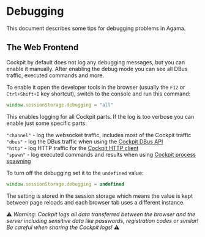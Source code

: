# Debugging

This document describes some tips for debugging problems in Agama.

## The Web Frontend

Cockpit by default does not log any debugging messages, but you can enable it
manually. After enabling the debug mode you can see all DBus traffic, executed
commands and more.

To enable it open the developer tools in the browser (usually the `F12` or
`Ctrl+Shift+I` key shortcut), switch to the console and run this command:

```js
window.sessionStorage.debugging = "all"
```

This enables logging for all Cockpit parts. If the log is too verbose you can
enable just some specific parts:

`"channel"` - log the websocket traffic, includes most of the Cockpit traffic  
`"dbus"` - log the DBus traffic when using the [Cockpit DBus API](
https://cockpit-project.org/guide/latest/cockpit-dbus.html)  
`"http"` - log HTTP traffic for the [Cockpit HTTP client](
https://cockpit-project.org/guide/latest/cockpit-http.html)  
`"spawn"` - log executed commands and results when using [Cockpit process
spawning](https://cockpit-project.org/guide/latest/cockpit-spawn)

To turn off the debugging set it to the `undefined` value:

```js
window.sessionStorage.debugging = undefined
```

The setting is stored in the session storage which means the value is kept
between page reloads and each browser tab uses a different instance.

:warning: *Warning: Cockpit logs all data transferred between the browser
and the server including sensitive data like passwords, registration codes or
similar! Be careful when sharing the Cockpit logs!* :warning:
